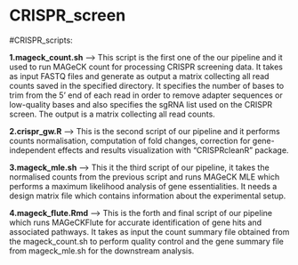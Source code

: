# CRISPR_screen

#CRISPR_scripts:

**1.mageck_count.sh**  —>  This script is the first one of the our pipeline and it used to run MAGeCK count for processing CRISPR screening data. It takes as input FASTQ files and generate as output a matrix collecting all read counts saved in the specified directory.  It specifies the number of bases to trim from the 5’ end of each read in order to remove adapter sequences or low-quality bases and also specifies the sgRNA list used on the CRISPR screen. The output is a matrix collecting all read counts. 

**2.crispr_gw.R** —> This is the second script of our pipeline and it performs counts normalisation, computation of fold changes, correction for gene-independent effects and results visualization with “CRISPRcleanR” package.

**3.mageck_mle.sh** —> This it the third script of our pipeline, it takes the normalised counts from the previous script and runs MAGeCK MLE which performs a maximum likelihood analysis of gene essentialities. It needs a design matrix file which contains information about the experimental setup.

**4.mageck_flute.Rmd** —> This is the forth and final script of our pipeline which runs MAGeCKFlute for accurate identification of gene hits and associated pathways. It takes as input the count summary file obtained from the mageck_count.sh to perform quality control and the gene summary file from mageck_mle.sh for the downstream analysis. 
